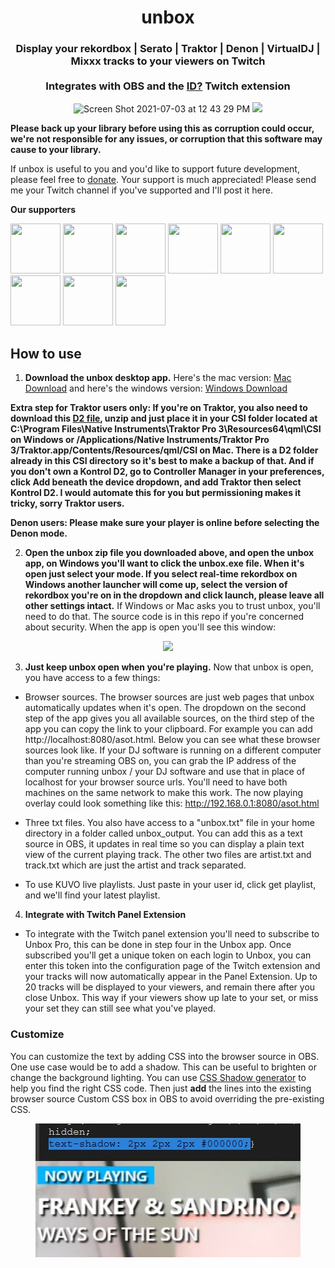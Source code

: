 <h1 align="center">unbox</h1>

<h3 align="center">
 Display your rekordbox | Serato | Traktor | Denon | VirtualDJ | Mixxx tracks to your viewers on Twitch<br><br>Integrates with OBS and the <a href="https://dashboard.twitch.tv/extensions/8zta7n4h8nuf47x2leo161amjvq44d-0.0.8">ID?</a> Twitch extension <br>
</h3>
<p align="center">
 <img width="352" alt="Screen Shot 2021-07-03 at 12 43 29 PM" src="https://user-images.githubusercontent.com/17460309/124365356-47eeb580-dbfc-11eb-950f-8b73fb03e7dd.png">
 <img src="https://media.discordapp.net/attachments/790269915444805656/802319468609011712/Screen_Shot_2021-01-22_at_3.30.39_PM.png" />
</p>

**Please back up your library before using this as corruption could occur, we're not responsible for any issues, or corruption that this software may cause to your library.**

If unbox is useful to you and you'd like to support future development, please feel free to [donate](https://paypal.me/erikrichardlarson?locale.x=en_US). Your support is much appreciated! Please send me your Twitch channel if you've supported and I'll post it here. 

**Our supporters**

<p float="left">
 <a href="https://www.twitch.tv/dj_frankwillard"><img src="https://static-cdn.jtvnw.net/jtv_user_pictures/e00acb7c-4b8b-4227-9642-c4f0a5ce5962-profile_image-70x70.png" data-canonical-src="https://static-cdn.jtvnw.net/jtv_user_pictures/e00acb7c-4b8b-4227-9642-c4f0a5ce5962-profile_image-70x70.png" width="80" height="80" /></a>
<a href="https://www.twitch.tv/djaramistv"> <img src="https://static-cdn.jtvnw.net/jtv_user_pictures/93f54a41-ec11-459a-885f-bb5ce4550aa9-profile_image-300x300.png" data-canonical-src="https://static-cdn.jtvnw.net/jtv_user_pictures/93f54a41-ec11-459a-885f-bb5ce4550aa9-profile_image-300x300.png" width="80" height="80" /></a>
<a href="https://www.twitch.tv/djtaylornorris"> <img src="https://static-cdn.jtvnw.net/jtv_user_pictures/d533704e-55a7-4912-b744-82e0c63e93b9-profile_image-300x300.png" data-canonical-src="https://static-cdn.jtvnw.net/jtv_user_pictures/d533704e-55a7-4912-b744-82e0c63e93b9-profile_image-300x300.png" width="80" height="80" /></a>
 <a href="https://www.twitch.tv/geoffbutler"> <img src="https://static-cdn.jtvnw.net/jtv_user_pictures/42c50839-6fe5-4a18-b61c-09d0f1d44ab2-profile_image-300x300.png" data-canonical-src="https://static-cdn.jtvnw.net/jtv_user_pictures/42c50839-6fe5-4a18-b61c-09d0f1d44ab2-profile_image-300x300.png" width="80" height="80" /></a>
  <a href="https://www.twitch.tv/reorderdj"> <img src="https://static-cdn.jtvnw.net/jtv_user_pictures/7716d257-49e5-41ec-8404-2a4883507b2a-profile_image-70x70.png" data-canonical-src="https://static-cdn.jtvnw.net/jtv_user_pictures/7716d257-49e5-41ec-8404-2a4883507b2a-profile_image-70x70.png" width="80" height="80" /></a>
 <a href="https://www.twitch.tv/djnixinthemix"> <img src="https://static-cdn.jtvnw.net/jtv_user_pictures/5fb836da-5730-406f-9bb1-cc7dde4b734a-profile_image-70x70.png" data-canonical-src="https://static-cdn.jtvnw.net/jtv_user_pictures/5fb836da-5730-406f-9bb1-cc7dde4b734a-profile_image-70x70.png" width="80" height="80" /></a>
  <a href="https://www.twitch.tv/hybrid_blak/"> <img src="https://static-cdn.jtvnw.net/jtv_user_pictures/5596fc47-d7aa-4082-ae88-b4cc07ceb032-profile_image-300x300.png" data-canonical-src="https://static-cdn.jtvnw.net/jtv_user_pictures/5596fc47-d7aa-4082-ae88-b4cc07ceb032-profile_image-300x300.png" width="80" height="80" /></a>
 <a href="https://www.twitch.tv/nt_demon_au"> <img src="https://static-cdn.jtvnw.net/jtv_user_pictures/d0ae4349-cbe5-4af2-83b6-3d407328fbde-profile_image-70x70.png" data-canonical-src="https://static-cdn.jtvnw.net/jtv_user_pictures/d0ae4349-cbe5-4af2-83b6-3d407328fbde-profile_image-70x70.png" width="80" height="80" /></a>
 <a href="https://www.twitch.tv/djrexy"> <img src="https://static-cdn.jtvnw.net/jtv_user_pictures/djrexy-profile_image-de773f4e44dcdeca-70x70.jpeg" data-canonical-src="https://static-cdn.jtvnw.net/jtv_user_pictures/djrexy-profile_image-de773f4e44dcdeca-70x70.jpeg" width="80" height="80" /></a>
</p>

## How to use
1. **Download the unbox desktop app.** Here's the mac version: [Mac Download](https://github.com/erikrichardlarson/unbox/releases/download/9.0/unbox_mac.dmg) and here's the windows version: [Windows Download](https://github.com/erikrichardlarson/unbox/releases/download/9.0/unbox_windows.zip) 

**Extra step for Traktor users only: If you're on Traktor, you also need to download this [D2 file](https://github.com/erikrichardlarson/unbox/releases/download/7.0/D2.zip), unzip and just place it in your CSI folder located at C:\Program Files\Native Instruments\Traktor Pro 3\Resources64\qml\CSI on Windows or /Applications/Native Instruments/Traktor Pro 3/Traktor.app/Contents/Resources/qml/CSI on Mac. There is a D2 folder already in this CSI directory so it's best to make a backup of that. And if you don't own a Kontrol D2, go to Controller Manager in your preferences, click Add beneath the device dropdown, and add Traktor then select Kontrol D2. I would automate this for you but permissioning makes it tricky, sorry Traktor users.**

**Denon users: Please make sure your player is online before selecting the Denon mode.**

2. **Open the unbox zip file you downloaded above, and open the unbox app, on Windows you'll want to click the unbox.exe file. When it's open just select your mode. If you select real-time rekordbox on Windows another launcher will come up, select the version of rekordbox you're on in the dropdown and click launch, please leave all other settings intact.** If Windows or Mac asks you to trust unbox, you'll need to do that. The source code is in this repo if you're concerned about security. When the app is open you'll see this window:  
<p align="center">
<img src="https://media.discordapp.net/attachments/790269915444805656/842113372522676274/Screen_Shot_2021-05-12_at_11.57.24_AM.png?width=614&height=614" data-canonical-src="https://media.discordapp.net/attachments/790269915444805656/842113372522676274/Screen_Shot_2021-05-12_at_11.57.24_AM.png?width=614&height=614" />
</p>

3. **Just keep unbox open when you're playing.** Now that unbox is open, you have access to a few things:  

*  Browser sources. The browser sources are just web pages that unbox automatically updates when it's open. The dropdown on the second step of the app gives you all available sources, on the third step of the app you can copy the link to your clipboard. For example you can add http://localhost:8080/asot.html. Below you can see what these browser sources look like. If your DJ software is running on a different computer than you're streaming OBS on, you can grab the IP address of the computer running unbox / your DJ software and use that in place of localhost for your browser source urls. You'll need to have both machines on the same network to make this work. The now playing overlay could look something like this: http://192.168.0.1:8080/asot.html
 
*  Three txt files. You also have access to a "unbox.txt" file in your home directory in a folder called unbox_output. You can add this as a text source in OBS, it updates in real time so you can display a plain text view of the current playing track. The other two files are artist.txt and track.txt which are just the artist and track separated. 

*  To use KUVO live playlists. Just paste in your user id, click get playlist, and we'll find your latest playlist.

4. **Integrate with Twitch Panel Extension**

* To integrate with the Twitch panel extension you'll need to subscribe to Unbox Pro, this can be done in step four in the Unbox app. Once subscribed you'll get a unique token on each login to Unbox, you can enter this token into the configuration page of the Twitch extension and your tracks will now automatically appear in the Panel Extension. Up to 20 tracks will be displayed to your viewers, and remain there after you close Unbox. This way if your viewers show up late to your set, or miss your set they can still see what you've played. 

### Customize

You can customize the text by adding CSS into the browser source in OBS. One use case would be to add a shadow. This can be useful to brighten or change the background lighting.
You can use [CSS Shadow generator](https://html-css-js.com/css/generator/text-shadow/) to help you find the right CSS code. Then just **add** the lines into the existing browser source Custom CSS box in OBS to avoid overriding the pre-existing CSS.

<p align="center">
 <img src="images/shadow.jpg?raw=true" />
</p>

